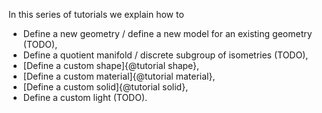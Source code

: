 In this series of tutorials we explain how to
- Define a new geometry / define a new model for an existing geometry (TODO),
- Define a quotient manifold / discrete subgroup of isometries (TODO),
- [Define a custom shape]{@tutorial shape},
- [Define a custom material]{@tutorial material},
- [Define a custom solid]{@tutorial solid},
- Define a custom light (TODO).